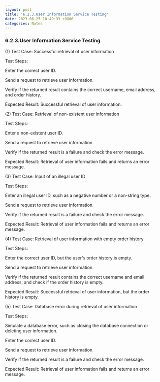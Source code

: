```yaml
---
layout: post
title: '6.2.3.User Information Service Testing'
date: 2023-06-25 10:49:33 +0800
categories: Notes
---
```


### 6.2.3.User Information Service Testing

(1) Test Case: Successful retrieval of user information

Test Steps:

Enter the correct user ID.

Send a request to retrieve user information.

Verify if the returned result contains the correct username, email address, and order history.

Expected Result: Successful retrieval of user information.

(2) Test Case: Retrieval of non-existent user information

Test Steps:

Enter a non-existent user ID.

Send a request to retrieve user information.

Verify if the returned result is a failure and check the error message.

Expected Result: Retrieval of user information fails and returns an error message.

(3) Test Case: Input of an illegal user ID

Test Steps:

Enter an illegal user ID, such as a negative number or a non-string type.

Send a request to retrieve user information.

Verify if the returned result is a failure and check the error message.

Expected Result: Retrieval of user information fails and returns an error message.

(4) Test Case: Retrieval of user information with empty order history

Test Steps:

Enter the correct user ID, but the user's order history is empty.

Send a request to retrieve user information.

Verify if the returned result contains the correct username and email address, and check if the order history is empty.

Expected Result: Successful retrieval of user information, but the order history is empty.

(5) Test Case: Database error during retrieval of user information

Test Steps:

Simulate a database error, such as closing the database connection or deleting user information.

Enter the correct user ID.

Send a request to retrieve user information.

Verify if the returned result is a failure and check the error message.

Expected Result: Retrieval of user information fails and returns an error message.
